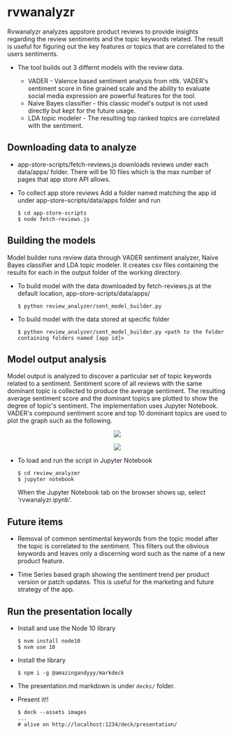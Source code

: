 # rvwanalyzr
Rvwanalyzr analyzes appstore product reviews to provide insights regarding the review sentiments and the topic keywords related. The result is useful for figuring out the key features or topics that are correlated to the users sentiments. 

* The tool builds out 3 differnt models with the review data.

    * VADER - Valence based sentiment analysis from nltk. VADER's sentiment score in fine grained scale and the ability to evaluate social media expression are powerful features for the tool.
    * Naive Bayes classifier - this classic model's output is not used directly but kept for the future usage.
    * LDA topic modeler - The resulting top ranked topics are correlated with the sentiment.

## Downloading data to analyze
* app-store-scripts/fetch-reviews.js downloads reviews under each data/apps/<app id> folder. There will be 10 files which is the max number of pages that app store API allows.

* To collect app store reviews
  Add a folder named matching the app id under app-store-scripts/data/apps folder and run
 
  ```
  $ cd app-store-scripts
  $ node fetch-reviews.js
  ```
 

## Building the models
Model builder runs review data through VADER sentiment analyzer, Naive Bayes classifier and LDA topic modeler. It creates csv files containing the results for each in the output folder of the working directory.

* To build model with the data downloaded by fetch-reviews.js at the default location, app-store-scripts/data/apps/
  ```
  $ python review_analyzer/sent_model_builder.py
  ```
* To build model with the data stored at specific folder
  ```
  $ python review_analyzer/sent_model_builder.py <path to the folder containing folders named [app id]>
  ```

## Model output analysis 
Model output is analyzed to discover a particular set of topic keywords related to a sentiment. Sentiment score of all reviews with the same dominant topic is collected to produce the average sentiment. The resulting average sentiment score and the dominant topics are plotted to show the degree of topic's sentiment. The implementation uses Jupyter Notebook. VADER's compound sentiment score and top 10 dominant topics are used to plot the graph such as the following.

<p align="center">
  <img src ="https://github.com/jpark800/rvwanalyzr/blob/master/doc/topic_sentiment.png" />
</p>


<p align="center">
  <img src ="https://github.com/jpark800/rvwanalyzr/blob/master/doc/topic_keywords.png" />
</p>

* To load and run the script in Jupyter Notebook
  ```
  $ cd review_analyzer
  $ jupyter notebook
  ```
  When the Jupyter Notebook tab on the browser shows up, select 'rvwanalyzr.ipynb'.

## Future items

* Removal of common sentimental keywords from the topic model after the topic is correlated to the sentiment. This filters out the obvious keywords and leaves only a discerning word such as the name of a new product feature.

* Time Series based graph showing the sentiment trend per product version or patch updates. This is useful for the marketing and future strategy of the app.


## Run the presentation locally

* Install and use the Node 10 library
    ```
    $ nvm install node10
    $ nvm use 10
    ```
* Install the library
    ```
    $ npm i -g @amazingandyyy/markdeck
    ```
* The presentation.md markdown is under `decks/` folder.

* Present it!!

    ```
    $ deck --assets images
    ...
    # alive on http://localhost:1234/deck/presentation/
    ```